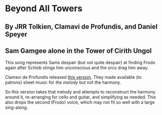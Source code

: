 #  Beyond All Towers
## By JRR Tolkien, Clamavi de Profundis, and Daniel Speyer
## Sam Gamgee alone in the Tower of Cirith Ungol

This song represents Sams despair (but not quite despair) at finding
Frodo again after Schlob stings him unconscious and the orcs drag him
away.

Clamavi de Profundis released [this
version](https://www.youtube.com/watch?v=Npio_2C1ASk).  They made
available (to patrons) sheet music for *the melody* but not the
harmony.

So this version takes that melody and attempts to reconstruct the
harmony around it, re-arranging for cello and guitar, and simplifying
as needed.  This also drops the second (Frodo) voice, which may not fit so
well with a large sing-along.